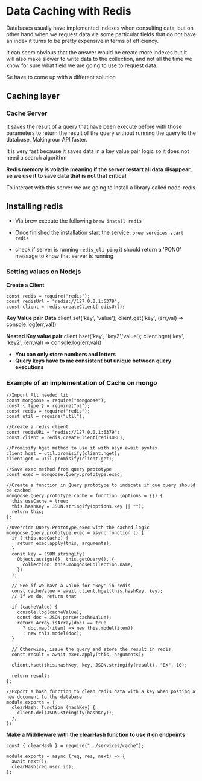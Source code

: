 # Data Caching with Redis

Databases usually have implemented indexes when consulting data, but on other hand when we request data via some particular fields that do not have an index it turns to be pretty expensive in terms of efficiency.

It can seem obvious that the answer would be create more indexes but it will also make slower to write data to the collection, and not all the time we know for sure what field we are going to use to request data.

Se have to come up with a different solution

## Caching layer

### Cache Server

It saves the result of a query that have been execute before with those parameters to return the result of the query without running the query to the database, Making our API faster.

It is very fast because it saves data in a key value pair logic so it does not need a search algorithm

**Redis memory is volatile meaning if the server restart all data disappear, se we use it to save data that is not that critical**

To interact with this server we are going to install a library called node-redis

## Installing redis

- Via brew execute the following
  `brew install redis`

- Once finished the installation start the service:
  `brew services start redis`

- check if server is running
  `redis_cli ping`
  it should return a 'PONG' message to know that server is running

### Setting values on Nodejs

**Create a Client**

```
const redis = require("redis");
const redisUrl = "redis://127.0.0.1:6379";
const client = redis.createClient(redisUrl);
```

**Key Value pair Data**
client.set('key', 'value');
client.get('key', (err,val) => console.log(err,val))

**Nested Key value pair**
client.hset('key', 'key2','value');
client.hget('key', 'key2', (err,val) => console.log(err,val))

- **You can only store numbers and letters**
- **Query keys have to me consistent but unique between query executions**

### Example of an implementation of Cache on mongo

```
//Import All needed lib
const mongoose = require("mongoose");
const { type } = require("os");
const redis = require("redis");
const util = require("util");

//Create a redis client
const redisURL = "redis://127.0.0.1:6379";
const client = redis.createClient(redisURL);

//Promisify hget method to use it with asyn await syntax
client.hget = util.promisify(client.hget);
client.get = util.promisify(client.get);

//Save exec method from query prototype
const exec = mongoose.Query.prototype.exec;

//Create a function in Query prototype to indicate if que query should be cached
mongoose.Query.prototype.cache = function (options = {}) {
  this.useCache = true;
  this.hashKey = JSON.stringify(options.key || "");
  return this;
};

//Override Query.Prototype.exec with the cached logic
mongoose.Query.prototype.exec = async function () {
  if (!this.useCache) {
    return exec.apply(this, arguments);
  }
  const key = JSON.stringify(
    Object.assign({}, this.getQuery(), {
      collection: this.mongooseCollection.name,
    })
  );

  // See if we have a value for 'key' in redis
  const cacheValue = await client.hget(this.hashKey, key);
  // If we do, return that

  if (cacheValue) {
    console.log(cacheValue);
    const doc = JSON.parse(cacheValue);
    return Array.isArray(doc) == true
      ? doc.map((item) => new this.model(item))
      : new this.model(doc);
  }

  // Otherwise, issue the query and store the result in redis
  const result = await exec.apply(this, arguments);

  client.hset(this.hashKey, key, JSON.stringify(result), "EX", 10);

  return result;
};

//Export a hash function to clean radis data with a key when posting a new document to the database
module.exports = {
  clearHash: function (hashKey) {
    client.del(JSON.stringify(hashKey));
  },
};

```

**Make a Middleware with the clearHash function to use it on endpoints**

```
const { clearHash } = require("../services/cache");

module.exports = async (req, res, next) => {
  await next();
  clearHash(req.user.id);
};

```
